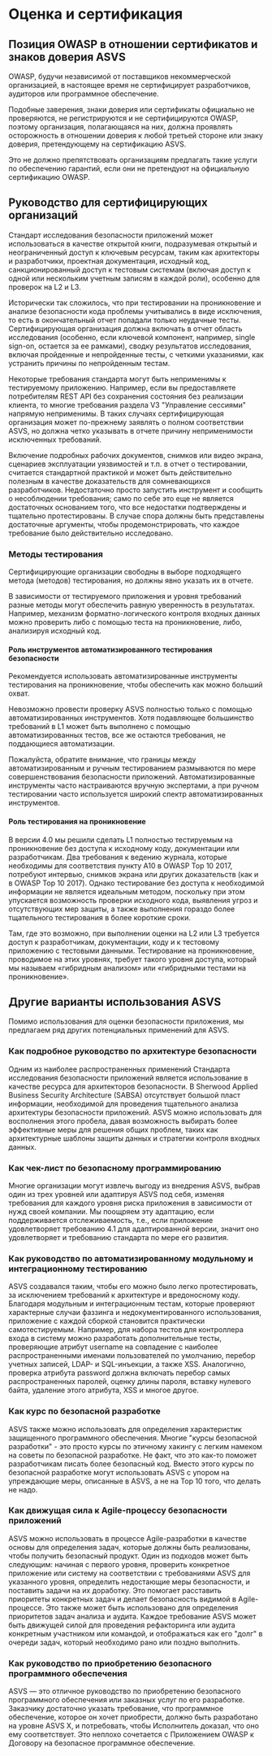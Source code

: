# Оценка и сертификация

## Позиция OWASP в отношении сертификатов и знаков доверия ASVS

OWASP, будучи независимой от поставщиков некоммерческой организацией, в настоящее время не сертифицирует разработчиков, аудиторов или программное обеспечение.

Подобные заверения, знаки доверия или сертификаты официально не проверяются, не регистрируются и не сертифицируются OWASP, поэтому организация, полагающаяся на них, должна проявлять осторожность в отношении доверия к любой третьей стороне или знаку доверия, претендующему на сертификацию ASVS.

Это не должно препятствовать организациям предлагать такие услуги по обеспечению гарантий, если они не претендуют на официальную сертификацию OWASP.

## Руководство для сертифицирующих организаций

Стандарт исследования безопасности приложений может использоваться в качестве открытой книги, подразумевая открытый и неограниченный доступ к ключевым ресурсам, таким как архитекторы и разработчики, проектная документация, исходный код, санкционированный доступ к тестовым системам (включая доступ к одной или нескольким учетным записям в каждой роли), особенно для проверок на L2 и L3.

Исторически так сложилось, что при тестировании на проникновение и анализе безопасности кода проблемы учитывались в виде исключения, то есть в окончательный отчет попадали только неудачные тесты. Сертифицирующая организация должна включать в отчет область исследования (особенно, если ключевой компонент, например, single sign-on, остается за ее рамками), сводку результатов исследования, включая пройденные и непройденные тесты, с четкими указаниями, как устранить причины по непройденным тестам.

Некоторые требования стандарта могут быть неприменимы к тестируемому приложению. Например, если вы предоставляете потребителям REST API без сохранения состояния без реализации клиента, то многие требования раздела V3 "Управление сессиями" напрямую неприменимы. В таких случаях сертифицирующая организация может по-прежнему заявлять о полном соответствии ASVS, но должна четко указывать в отчете причину неприменимости исключенных требований.

Включение подробных рабочих документов, снимков или видео экрана, сценариев эксплуатации уязвимостей и т.п. в отчет о тестировании, считается стандартной практикой и может быть действительно полезным в качестве доказательств для сомневающихся разработчиков. Недостаточно просто запустить инструмент и сообщить о несоблюдении требования; само по себе это еще не является достаточных основанием того, что все недостатки подтверждены и тщательно протестированы. В случае спора должны быть представлены достаточные аргументы, чтобы продемонстрировать, что каждое требование было действительно исследовано.

### Методы тестирования

Сертифицирующие организации свободны в выборе подходящего метода (методов) тестирования, но должны явно указать их в отчете.

В зависимости от тестируемого приложения и уровня требований разные методы могут обеспечить равную уверенность в результатах. Например, механизм форматно-логического контроля входных данных можно проверить либо с помощью теста на проникновение, либо, анализируя исходный код.

#### Роль инструментов автоматизированного тестирования безопасности

Рекомендуется использовать автоматизированные инструменты тестирования на проникновение, чтобы обеспечить как можно больший охват.

Невозможно провести проверку ASVS полностью только с помощью автоматизированных инструментов. Хотя подавляющее большинство требований в L1 может быть выполнено с помощью автоматизированных тестов, все же остаются требования, не поддающиеся автоматизации.

Пожалуйста, обратите внимание, что границы между автоматизированным и ручным тестированием размываются по мере совершенствования безопасности приложений. Автоматизированные инструменты часто настраиваются вручную экспертами, а при ручном тестировании часто используется широкий спектр автоматизированных инструментов.

#### Роль тестирования на проникновение

В версии 4.0 мы решили сделать L1 полностью тестируемым на проникновение без доступа к исходному коду, документации или разработчикам. Два требования к ведению журнала, которые необходимы для соответствия пункту A10 в OWASP Top 10 2017, потребуют интервью, снимков экрана или других доказательств (как и в OWASP Top 10 2017). Однако тестирование без доступа к необходимой информации не является идеальным методом, поскольку при этом упускается возможность проверки исходного кода, выявления угроз и отсутствующих мер защиты, а также выполнения гораздо более тщательного тестирования в более короткие сроки.

Там, где это возможно, при выполнении оценки на L2 или L3 требуется доступ к разработчикам, документации, коду и к тестовому приложению с тестовыми данными. Тестирование на проникновение, проводимое на этих уровнях, требует такого уровня доступа, который мы называем «гибридным анализом» или «гибридными тестами на проникновение».

## Другие варианты использования ASVS

Помимо использования для оценки безопасности приложения, мы предлагаем ряд других потенциальных применений для ASVS.

### Как подробное руководство по архитектуре безопасности

Одним из наиболее распространенных применений Стандарта исследования безопасности приложений является использование в качестве ресурса для архитекторов безопасности. В Sherwood Applied Business Security Architecture (SABSA) отсутствует большой пласт информации, необходимой для проведения тщательного анализа архитектуры безопасности приложений. ASVS можно использовать для восполнения этого пробела, давая возможность выбирать более эффективные меры для решения общих проблем, таких как архитектурные шаблоны защиты данных и стратегии контроля входных данных.

### Как чек-лист по безопасному программированию

Многие организации могут извлечь выгоду из внедрения ASVS, выбрав один из трех уровней или адаптируя ASVS под себя, изменяя требования для каждого уровня риска приложения в зависимости от нужд своей компании. Мы поощряем эту адаптацию, если поддерживается отслеживаемость, т.е., если приложение удовлетворяет требованию 4.1 для адаптированной версии, значит оно удовлетворяет и требованию стандарта по мере его развития.

### Как руководство по автоматизированному модульному и интеграционному тестированию

ASVS создавался таким, чтобы его можно было легко протестировать, за исключением требований к архитектуре и вредоносному коду. Благодаря модульным и интеграционным тестам, которые проверяют характерные случаи фаззинга и недокументированного использования, приложение с каждой сборкой становится практически самотестируемым. Например, для набора тестов для контроллера входа в систему можно разработать дополнительные тесты, проверяющие атрибут username на совпадение с наиболее распространенными именами пользователей по умолчанию, перебор учетных записей, LDAP- и SQL-инъекции, а также XSS. Аналогично, проверка атрибута password должна включать перебор самых распространенных паролей, оценку длины пароля, вставку нулевого байта, удаление этого атрибута, XSS и многое другое.

### Как курс по безопасной разработке

ASVS также можно использовать для определения характеристик защищенного программного обеспечения. Многие "курсы безопасной разработки" - это просто курсы по этичному хакингу с легким намеком на советы по безопасной разработке. Не факт, что это как-то поможет разработчикам писать более безопасный код. Вместо этого курсы по безопасной разработке могут использовать ASVS с упором на упреждающие меры, описанные в ASVS, а не на Top 10 того, что делать не надо.

### Как движущая сила к Agile-процессу безопасности приложений

ASVS можно использовать в процессе Agile-разработки в качестве основы для определения задач, которые должны быть реализованы, чтобы получить безопасный продукт. Один из подходов может быть следующим: начиная с первого уровня, проверить конкретное приложение или систему на соответствии с требованиями ASVS для указанного уровня, определить недостающие меры безопасности, и поставить задачи на их доработку. Это помогает расставить приоритеты конкретных задач и делает безопасность видимой в Agile-процессе. Это также может быть использовано для определения приоритетов задач анализа и аудита. Каждое требование ASVS может быть движущей силой для проведения рефакторинга или аудита конкретным участником или командой, и отображаться как его "долг" в очереди задач, который необходимо рано или поздно выполнить.

### Как руководство по приобретению безопасного программного обеспечения

ASVS — это отличное руководство по приобретению безопасного программного обеспечения или заказных услуг по его разработке. Заказчику достаточно указать требование, что программное обеспечение, которое он хочет приобрести, должно быть разработано на уровне ASVS X, и потребовать, чтобы Исполнитель доказал, что оно ему соответствует. Это неплохо сочетается с Приложением OWASP к Договору на безопасное программное обеспечение.
